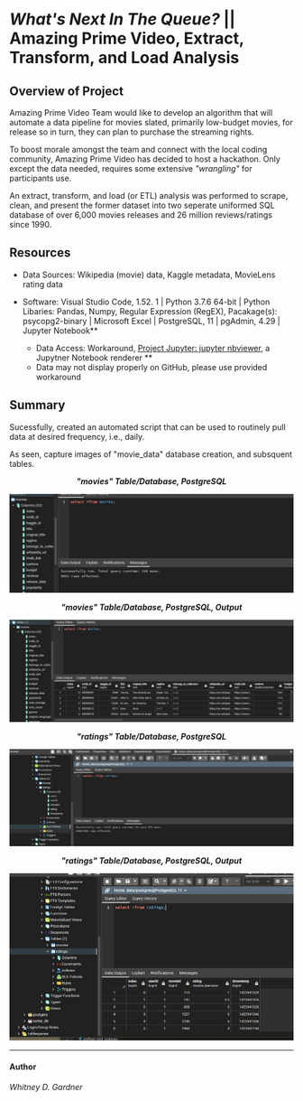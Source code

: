 #  _What's Next In The Queue?_ || Amazing Prime Video, Extract, Transform, and Load Analysis


## Overview of Project

Amazing Prime Video Team would like to develop an algorithm that will automate a data pipeline for movies slated, primarily low-budget movies, for release so in turn, they can plan to purchase the streaming rights.

To boost morale amongst the team and connect with the local coding community, Amazing Prime Video has decided to host a hackathon. Only except the data needed, requires some extensive _"wrangling"_ for participants use. 

 An extract, transform, and load (or ETL) analysis was performed to scrape, clean, and present the former dataset into two seperate uniformed SQL database of over 6,000 movies releases and  26 million reviews/ratings since 1990. 


## Resources
* Data Sources: Wikipedia (movie) data, Kaggle metadata, MovieLens rating data

* Software: Visual Studio Code, 1.52. 1 | Python 3.7.6 64-bit  | Python Libaries: Pandas, Numpy, Regular Expression (RegEX), Pacakage(s): psycopg2-binary | Microsoft Excel | PostgreSQL, 11 | pgAdmin, 4.29 | Jupyter Notebook** 

    * Data Access: Workaround, [Project Jupyter: jupyter nbviewer](https://nbviewer.jupyter.org/), a Jupytner Notebook renderer **
     * Data may not display properly on GitHub, please use provided workaround


## Summary
Sucessfully, created an automated script that can be used to routinely pull data at desired frequency, i.e., daily. 

As seen, capture images of "movie_data" database creation, and subsquent tables. 

<p align="center">
  <i><b>"movies" Table/Database, PostgreSQL</b></i> 
 </p>
<p align="center">
  <img src="resources/movies_query_msg.png"/>
</p>

<p align="center">
  <i><b>"movies" Table/Database, PostgreSQL, Output</b></i> 
 </p>
<p align="center">
  <img src="resources/movies_query.png"/>
</p>

<p align="center">
  <i><b>"ratings" Table/Database, PostgreSQL</b></i> 
 </p>
<p align="center">
  <img src="resources/ratings_query_msg_col.png"/>
</p>

<p align="center">
  <i><b>"ratings" Table/Database, PostgreSQL, Output</b></i> 
 </p>
<p align="center">
  <img src="resources/ratings_query.png"/>
</p>

***

#### Author

_Whitney D. Gardner_
